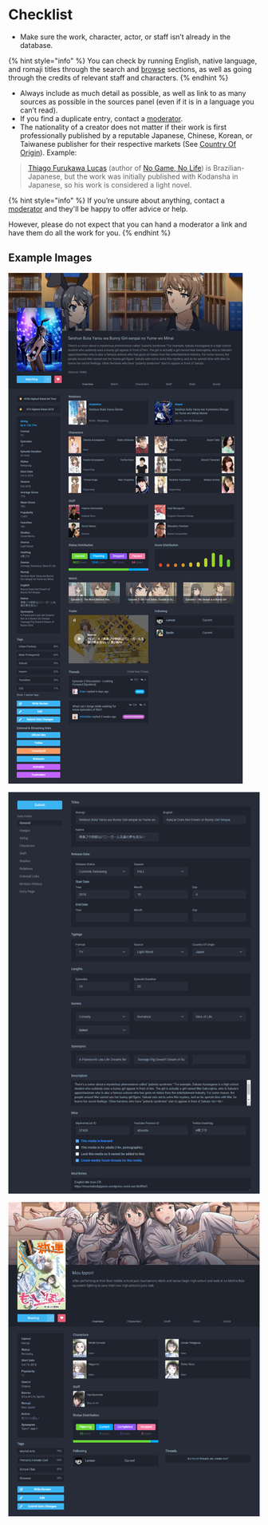 # Checklist

* Make sure the work, character, actor, or staff isn’t already in the database.

{% hint style="info" %}
You can check by running English, native language, and romaji titles through the search and [browse](https://anilist.co/search/anime) sections, as well as going through the credits of relevant staff and characters.
{% endhint %}

* Always include as much detail as possible, as well as link to as many sources as possible in the sources panel \(even if it is in a language you can’t read\).  
* If you find a duplicate entry, contact a [moderator](../moderator/moderator-list.md).  
* The nationality of a creator does not matter if their work is first professionally published by a reputable Japanese, Chinese, Korean, or Taiwanese publisher for their respective markets \(See [Country Of Origin](../submission-form/general/typings/country-of-origin.md)\).    Example:

> [Thiago Furukawa Lucas](https://anilist.co/staff/99212/Yuu-Kamiya) \(author of [No Game, No Life](https://anilist.co/manga/78399/No-Game-No-Life/)\) is Brazilian-Japanese, but the work was initially published with Kodansha in Japanese, so his work is considered a light novel.

{% hint style="info" %}
If you’re unsure about anything, contact a [moderator](../moderator/moderator-list.md) and they'll be happy to offer advice or help.

However, please do not expect that you can hand a moderator a link and have them do all the work for you.
{% endhint %}

## Example Images

![The media page for the &apos;Ao Buta&apos; anime](../.gitbook/assets/entry_ao_buta.png)

![The General page for the &apos;Ao Buta&apos; anime](../.gitbook/assets/general.png)

![The media page for the &apos;Mou Ippon!&apos; manga](../.gitbook/assets/entry_mou_ippon.png)


